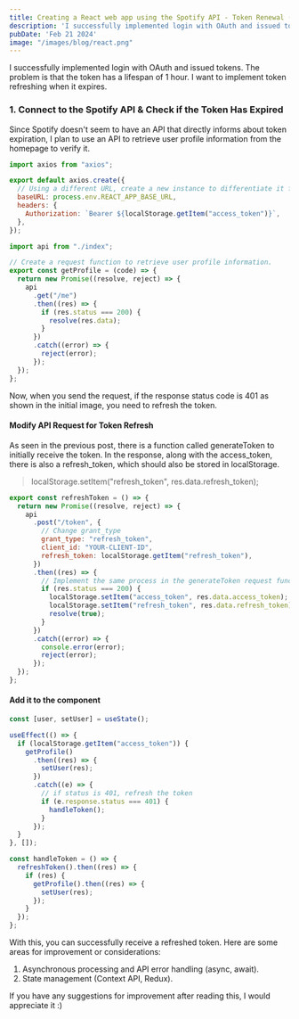 ```yaml
---
title: Creating a React web app using the Spotify API - Token Renewal (3)
description: 'I successfully implemented login with OAuth and issued tokens.'
pubDate: 'Feb 21 2024'
image: "/images/blog/react.png"
---
```


<!-- ![TINO-Seungjun Lee - api response](./image.png) -->

I successfully implemented login with OAuth and issued tokens. The problem is that the token has a lifespan of 1 hour. I want to implement token refreshing when it expires.

### 1. Connect to the Spotify API & Check if the Token Has Expired

Since Spotify doesn't seem to have an API that directly informs about token expiration, I plan to use an API to retrieve user profile information from the homepage to verify it.

```js
import axios from "axios";

export default axios.create({
  // Using a different URL, create a new instance to differentiate it from 'auth'.
  baseURL: process.env.REACT_APP_BASE_URL,
  headers: {
    Authorization: `Bearer ${localStorage.getItem("access_token")}`,
  },
});
```

```js
import api from "./index";

// Create a request function to retrieve user profile information.
export const getProfile = (code) => {
  return new Promise((resolve, reject) => {
    api
      .get("/me")
      .then((res) => {
        if (res.status === 200) {
          resolve(res.data);
        }
      })
      .catch((error) => {
        reject(error);
      });
  });
};
```

Now, when you send the request, if the response status code is 401 as shown in the initial image, you need to refresh the token.

#### Modify API Request for Token Refresh

As seen in the previous post, there is a function called generateToken to initially receive the token. In the response, along with the access_token, there is also a refresh_token, which should also be stored in localStorage.

> localStorage.setItem("refresh_token", res.data.refresh_token);

```js
export const refreshToken = () => {
  return new Promise((resolve, reject) => {
    api
      .post("/token", {
        // Change grant_type
        grant_type: "refresh_token",
        client_id: "YOUR-CLIENT-ID",
        refresh_token: localStorage.getItem("refresh_token"),
      })
      .then((res) => {
        // Implement the same process in the generateToken request function as well.
        if (res.status === 200) {
          localStorage.setItem("access_token", res.data.access_token);
          localStorage.setItem("refresh_token", res.data.refresh_token);
          resolve(true);
        }
      })
      .catch((error) => {
        console.error(error);
        reject(error);
      });
  });
};
```

#### Add it to the component

```js
const [user, setUser] = useState();

useEffect(() => {
  if (localStorage.getItem("access_token")) {
    getProfile()
      .then((res) => {
        setUser(res);
      })
      .catch((e) => {
        // if status is 401, refresh the token
        if (e.response.status === 401) {
          handleToken();
        }
      });
  }
}, []);

const handleToken = () => {
  refreshToken().then((res) => {
    if (res) {
      getProfile().then((res) => {
        setUser(res);
      });
    }
  });
};
```

With this, you can successfully receive a refreshed token. Here are some areas for improvement or considerations:

1. Asynchronous processing and API error handling (async, await).
2. State management (Context API, Redux).

If you have any suggestions for improvement after reading this, I would appreciate it :)